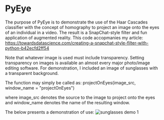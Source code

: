 # PyEye

The purpose of PyEye is to demonstrate the use of the Haar Cascades classifier with the concept of homography to project an image onto the eyes of an individual in a video.
The result is a SnapChat-style filter and fun application of augmented reality. This code accopmanies my article: https://towardsdatascience.com/creating-a-snapchat-style-filter-with-python-b42ecfd2ff54

Note that whatever image is used must include transparency. Setting transparency on images is available an almost every major photo/image editing software. For demonstration, I included an image of sunglasses with a transparent background.

The function may simply be called as:
projectOnEyes(image_src, window_name = "projectOnEyes")

where image_src denotes the source to the image to project onto the eyes and window_name denotes the name of the resulting window.


The below presents a demonstration of use:
![sunglasses demo 1](https://user-images.githubusercontent.com/50125339/110989236-94f20780-833f-11eb-97b5-508dd47a6911.gif)
